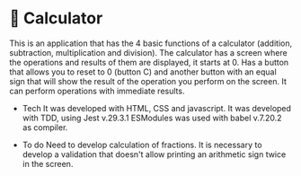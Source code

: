 # 🧮 Calculator

This is an application that has the 4 basic functions of a calculator (addition, subtraction, multiplication and division).
The calculator has a screen where the operations and results of them are displayed, it starts at 0.
Has a button that allows you to reset to 0 (button C) and another button with an equal sign that will show the result of the operation you perform on the screen.
It can perform operations with immediate results.

- Tech
  It was developed with HTML, CSS and javascript.
  It was developed with TDD, using Jest v.29.3.1
  ESModules was used with babel v.7.20.2 as compiler.

- To do
  Need to develop calculation of fractions.
  It is necessary to develop a validation that doesn't allow printing an arithmetic sign twice in the screen.
